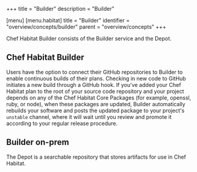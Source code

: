 +++
title = "Builder"
description = "Builder"

[menu]
  [menu.habitat]
    title = "Builder"
    identifier = "overview/concepts/builder"
    parent = "overview/concepts"
+++

Chef Habitat Builder consists of the Builder service and the Depot.

## Chef Habitat Builder

Users have the option to connect their GitHub repositories to Builder to enable continuous builds of their plans. Checking in new code to GitHub initiates a new build through a GitHub hook. If you've added your Chef Habitat plan to the root of your source code repository and your project depends on any of the Chef Habitat Core Packages (for example, openssl, ruby, or node), when these packages are updated, Builder automatically rebuilds your software and posts the updated package to your project's `unstable` channel, where it will wait until you review and promote it according to your regular release procedure.

## Builder on-prem

The Depot is a searchable repository that stores artifacts for use in Chef Habitat.



